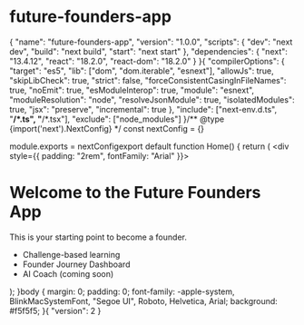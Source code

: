 # future-founders-app
{
  "name": "future-founders-app",
  "version": "1.0.0",
  "scripts": {
    "dev": "next dev",
    "build": "next build",
    "start": "next start"
  },
  "dependencies": {
    "next": "13.4.12",
    "react": "18.2.0",
    "react-dom": "18.2.0"
  }
}{
  "compilerOptions": {
    "target": "es5",
    "lib": ["dom", "dom.iterable", "esnext"],
    "allowJs": true,
    "skipLibCheck": true,
    "strict": false,
    "forceConsistentCasingInFileNames": true,
    "noEmit": true,
    "esModuleInterop": true,
    "module": "esnext",
    "moduleResolution": "node",
    "resolveJsonModule": true,
    "isolatedModules": true,
    "jsx": "preserve",
    "incremental": true
  },
  "include": ["next-env.d.ts", "**/*.ts", "**/*.tsx"],
  "exclude": ["node_modules"]
}/** @type {import('next').NextConfig} */
const nextConfig = {}

module.exports = nextConfigexport default function Home() {
  return (
    <div style={{ padding: "2rem", fontFamily: "Arial" }}>
      <h1>Welcome to the Future Founders App</h1>
      <p>This is your starting point to become a founder.</p>
      <ul>
        <li>Challenge-based learning</li>
        <li>Founder Journey Dashboard</li>
        <li>AI Coach (coming soon)</li>
      </ul>
    </div>
  );
}body {
  margin: 0;
  padding: 0;
  font-family: -apple-system, BlinkMacSystemFont, "Segoe UI", Roboto, Helvetica, Arial;
  background: #f5f5f5;
}{
  "version": 2
}